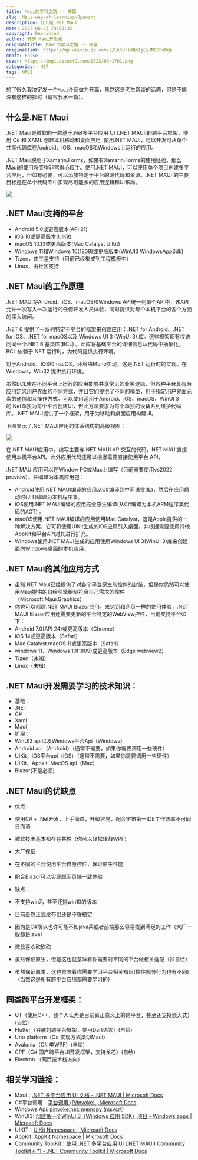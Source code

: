 ```yaml
---
title: Maui的学习之路 -- 开篇
slug: Maui-way-of-learning-Opening
description: 什么是.NET Maui
date: 2022-06-23 23:08:32
copyright: Reprinted
author: 轩研 Maui开发者
originaltitle: Maui的学习之路 -- 开篇
originallink: https://mp.weixin.qq.com/s/LkKUrldQb1jEyJN8GhaDqA
draft: False
cover: https://img1.dotnet9.com/2022/06/1701.png
categories: .NET
tags: MAUI
---
```


想了很久我决定发一个`Maui`介绍做为开篇，虽然这是老生常谈的话题，但是不能没有这样的探讨（请容我水一篇）。

## 什么是.NET Maui

.NET Maui是微软的一款基于.Net多平台应用 UI (.NET MAUI)的跨平台框架，使用 C# 和 XAML 创建本机移动和桌面应用, 使用.NET MAUI，可以开发可从单个共享代码库在Android、iOS、macOS和Windows上运行的应用。

.NET Maui脱胎于Xamarin.Forms，如果有Xamarin.Forms的使用经验，那么Maui的使用将变得非常得心应手。使用.NET MAUI，可以使用单个项目创建多平台应用，但如有必要，可以添加特定于平台的源代码和资源。.NET MAUI 的主要目标是在单个代码库中实现尽可能多的应用逻辑和UI布局。

![](https://img1.dotnet9.com/2022/06/1701.png)

## .NET Maui支持的平台

- Android 5.0或更高版本(API 21)
- iOS 10或更高版本(UIKit)
- macOS 10.13或更高版本(Mac Catalyst UIKit)
- Windows 11和Windows 10(1809)或更高版本(WinUI3 WindowsAppSdk)
- Tizen，由三星支持（目前已经集成到工程模板中）
- Linux，由社区支持

## .NET Maui的工作原理

.NET MAUI将Android、iOS、macOS和Windows API统一到单个API中，该API允许一次写入一次运行的任何开发人员体验，同时提供对每个本机平台的各个方面的深入访问。

.NET 6 提供了一系列特定于平台的框架来创建应用：.NET for Android、.NET for iOS、.NET for macOS以及 Windows UI 3 (WinUI 3) 库。这些框架都有权访问同一个.NET 6 基类库(BCL) 。此库将基础平台的详细信息从代码中抽象化。BCL 依赖于.NET 运行时，为代码提供执行环境。

对于Android、iOS和macOS，环境由Mono实现，这是.NET 运行时的实现。在Windows，Win32 提供执行环境。

虽然BCL使在不同平台上运行的应用能够共享常见的业务逻辑，但各种平台具有为应用定义用户界面的不同方式，并且它们提供了不同的模型，用于指定用户界面元素的通信和互操作方式。可以使用适用于Android、iOS、macOS、WinUI 3的.Net单独为每个平台创建UI，但此方法要求为每个单独的设备系列维护代码库。.NET MAUI提供了一个框架，用于为移动和桌面应用构建UI。

下图显示了.NET MAUI应用的体系结构的高级视图：

![](https://img1.dotnet9.com/2022/06/1702.png)

在.NET MAUI应用中，编写主要与.NET MAUI API交互的代码，NET MAUI直接使用本机平台API。此外应用代码还可以根据需要直接使用平台 API。

.NET MAUI应用可以在Window PC或Mac上编写（目前需要使用vs2022 preview），并编译为本机应用包：

- Android使用.NET MAUI编译的应用从C#编译到中间语言(IL)，然后在应用启动时(JIT)编译为本机程序集。
- iOS使用.NET MAUI编译的应用完全原生编译(从C#编译为本机ARM程序集代码的AOT) 。
- macOS使用.NET MAUI编译的应用使用Mac Catalyst，这是Apple提供的一种解决方案，它可将使用UIKit生成的iOS应用引入桌面，并根据需要使用其他AppKit和平台API对其进行扩充。
- Windows使用.NET MAUI生成的应用使用Windows UI 3(WinUI 3)库来创建面向Windows桌面的本机应用。

## .NET Maui的其他应用方式

- 虽然.NET Maui已经提供了对各个平台原生的控件的封装，但是你仍然可以使用Maui提供的自绘引擎绘制符合自己需求的控件（Microsoft.Maui.Graphics）
- 你也可以创建.NET MAUI Blazor应用，来达到和网页一样的使用体验，.NET MAUI Blazor应用还需要更新的平台特定的WebView控件，目前支持平台如下：
 - Android 7.0(API 24)或更高版本（Chrome）
 - iOS 14或更高版本（Safari）
 - Mac Catalyst macOS 11或更高版本（Safari）
 - windows 11、Windows 10(1809)或更高版本（Edge webview2）
 - Tizen（未知）
 - Linux（未知）

## .NET Maui开发需要学习的技术知识：

- 基础：
 - .NET
 - C#
 - Xaml
 - Maui
- 扩展：
 - WinUI3 api以及Windows平台Api（Windows）
 - Android api（Android）（通常不需要，如果你需要调用一些硬件）
 - UIKit，iOS平台api（iOS）（通常不需要，如果你需要调用一些硬件）
 - UIKit，Appkit, MacOS api（Mac）
 - Blazor(不是必须)

## .NET Maui的优缺点

- 优点：
 - 使用C# + .Net开发，上手简单，升级容易，配合宇宙第一IDE工作效率不可同日而语
 - 微软技术基本都存在共性（你可以轻松转战WPF）
 - 大厂保证
 - 在不同的平台使用平台自身控件，保证原生性能
 - 配合Blazor可以实现跟网页端一致体验

- 缺点：
 - 不支持win7，甚至还挑win10的版本
 - 目前虽然正式发布但还是不够稳定
 - 因为是C#所以也许可能不如java系或者前端那么容易找到满足的工作（大厂一般都是java）
 - 微软喜欢砍砍砍
 - 虽然保证原生，但是这也就意味着你需要对不同的平台做相关适配（非自绘）
 - 虽然保证原生，这也意味着你需要学习平台相关知识(控件部分行为也有不同)（当然这是所有跨平台应用都需要学习的）

## 同类跨平台开发框架：

- QT（使用C++，我个人认为是目前真正意义上的跨平台，甚至还支持嵌入式）(自绘)
- Flutter（谷歌的跨平台框架，使用Dart语言）(自绘)
- Uno platform（C# 实现方式类似Maui）
- Avalonia（C# 类WPF）(自绘)
- CPF（C# 国产跨平台UI开发框架，支持龙芯）(自绘)
- Electron （网页技术栈方向）

## 相关学习链接：
- Maui：[.NET 多平台应用 UI 文档 - .NET MAUI | Microsoft Docs](https://docs.microsoft.com/zh-cn/dotnet/maui/)
- C#平台调用：[平台调用 (P/Invoke) | Microsoft Docs](https://docs.microsoft.com/zh-cn/dotnet/standard/native-interop/pinvoke)
- Windows Api: [pinvoke.net: memcpy (msvcrt)](https://www.pinvoke.net/default.aspx/msvcrt/memcpy.html)
- WinUI3: [创建第一个WinUI 3（Windows 应用 SDK）项目 - Windows apps | Microsoft Docs](https://docs.microsoft.com/zh-cn/windows/apps/winui/winui3/create-your-first-winui3-app)
- UIKIT：[UIKit Namespace | Microsoft Docs](https://docs.microsoft.com/zh-cn/dotnet/api/uikit?view=xamarin-ios-sdk-12)
- AppKit: [AppKit Namespace | Microsoft Docs](https://docs.microsoft.com/zh-cn/dotnet/api/appkit?view=xamarin-mac-sdk-14)
- Community ToolKit：[使用 .NET 多平台应用 UI (.NET MAUI) Community Toolkit入门 - .NET Community Toolkit | Microsoft Docs](https://docs.microsoft.com/zh-cn/dotnet/communitytoolkit/maui/get-started)